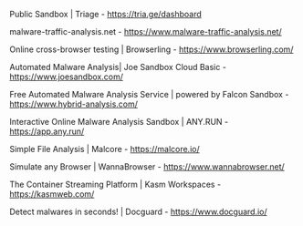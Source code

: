 Public Sandbox | Triage - https://tria.ge/dashboard

malware-traffic-analysis.net - https://www.malware-traffic-analysis.net/

Online cross-browser testing | Browserling - https://www.browserling.com/

Automated Malware Analysis| Joe Sandbox Cloud Basic - https://www.joesandbox.com/

Free Automated Malware Analysis Service | powered by Falcon Sandbox - https://www.hybrid-analysis.com/

Interactive Online Malware Analysis Sandbox | ANY.RUN - https://app.any.run/

Simple File Analysis | Malcore - https://malcore.io/

Simulate any Browser | WannaBrowser - https://www.wannabrowser.net/

The Container Streaming Platform | Kasm Workspaces - https://kasmweb.com/

Detect malwares in seconds! | Docguard - https://www.docguard.io/